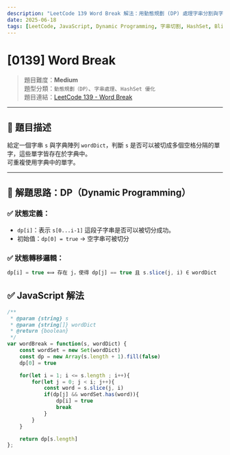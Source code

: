 ```yaml
---
description: "LeetCode 139 Word Break 解法：用動態規劃 (DP) 處理字串分割與字典匹配問題。本文提供 JavaScript 解法、圖解 dp[j] + s.slice(j, i) 判斷邏輯，以及實務效能優化技巧。"
date: 2025-06-18
tags: [LeetCode, JavaScript, Dynamic Programming, 字串切割, HashSet, Blind75]
---
```


# [0139] Word Break

> 題目難度：**Medium**  
> 題型分類：`動態規劃（DP）`、`字串處理`、`HashSet 優化`  
> 題目連結：[LeetCode 139 - Word Break](https://leetcode.com/problems/word-break/)

---

## 📘 題目描述

給定一個字串 `s` 與字典陣列 `wordDict`，判斷 `s` 是否可以被切成多個空格分隔的單字，這些單字皆存在於字典中。  
可重複使用字典中的單字。

---

## 🧠 解題思路：DP（Dynamic Programming）

### ✅ 狀態定義：
- `dp[i]`：表示 `s[0...i-1]` 這段子字串是否可以被切分成功。
- 初始值：`dp[0] = true` → 空字串可被切分

### ✅ 狀態轉移邏輯：
```js
dp[i] = true ⟺ 存在 j，使得 dp[j] == true 且 s.slice(j, i) ∈ wordDict
```

## ✅ JavaScript 解法
```js
/**
 * @param {string} s
 * @param {string[]} wordDict
 * @return {boolean}
 */
var wordBreak = function(s, wordDict) {
    const wordSet = new Set(wordDict)
    const dp = new Array(s.length + 1).fill(false)
    dp[0] = true

    for(let i = 1; i <= s.length ; i++){
        for(let j = 0; j < i; j++){
            const word = s.slice(j, i)
            if(dp[j] && wordSet.has(word)){
                dp[i] = true
                break
            }
        }
    }

    return dp[s.length]
};
```